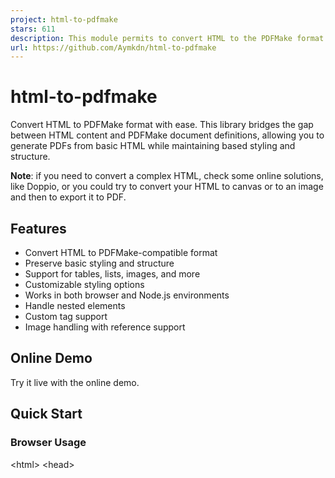```yaml
---
project: html-to-pdfmake
stars: 611
description: This module permits to convert HTML to the PDFMake format
url: https://github.com/Aymkdn/html-to-pdfmake
---
```


html-to-pdfmake
===============

Convert HTML to PDFMake format with ease. This library bridges the gap between HTML content and PDFMake document definitions, allowing you to generate PDFs from basic HTML while maintaining based styling and structure.

**Note**: if you need to convert a complex HTML, check some online solutions, like Doppio, or you could try to convert your HTML to canvas or to an image and then to export it to PDF.

Features
--------

-   Convert HTML to PDFMake-compatible format
-   Preserve basic styling and structure
-   Support for tables, lists, images, and more
-   Customizable styling options
-   Works in both browser and Node.js environments
-   Handle nested elements
-   Custom tag support
-   Image handling with reference support

Online Demo
-----------

Try it live with the online demo.

Quick Start
-----------

### Browser Usage

<!DOCTYPE html\>
<html\>
<head\>
  <!-- Include required libraries -->
  <script src\="https://cdn.jsdelivr.net/npm/pdfmake@latest/build/pdfmake.min.js"\></script\>
  <script src\="https://cdn.jsdelivr.net/npm/pdfmake@latest/build/vfs\_fonts.min.js"\></script\>
  <script src\="https://cdn.jsdelivr.net/npm/html-to-pdfmake/browser.js"\></script\>
</head\>
<body\>
  <script\>
    // Convert HTML to PDFMake format
    const html \= \`
      <div>
        <h1>Sample Document</h1>
        <p>This is a <strong>simple</strong> example with <em>formatted</em> text.</p>
      </div>
    \`;
    
    const converted \= htmlToPdfmake(html);
    const docDefinition \= { content: converted };
    
    // Generate PDF
    pdfMake.createPdf(docDefinition).download('document.pdf');
  </script\>
</body\>
</html\>

### Node.js Usage

npm install html-to-pdfmake jsdom

const pdfMake \= require('pdfmake/build/pdfmake');
const pdfFonts \= require('pdfmake/build/vfs\_fonts');
const htmlToPdfmake \= require('html-to-pdfmake');
const jsdom \= require('jsdom');
const { JSDOM } \= jsdom;

// the below line may vary depending on your version of PDFMake
// please, check https://github.com/bpampuch/pdfmake to know how to initialize this library
pdfMake.vfs \= pdfFonts;

// initiate the "window" object in Node
const { window } \= new JSDOM('');

// Convert HTML to PDFMake format
const html \= \`
  <div>
    <h1>Sample Document</h1>
    <p>This is a <strong>simple</strong> example with <em>formatted</em> text.</p>
  </div>
\`;

const converted \= htmlToPdfmake(html, { window });
const docDefinition \= { content: converted };

// Generate PDF
pdfMake.createPdf(docDefinition).getBuffer((buffer) \=> {
  require('fs').writeFileSync('output.pdf', buffer);
});

Supported HTML Elements
-----------------------

### Block Elements

-   `<div>`, `<p>`, `<h1>` to `<h6>`
-   `<table>`, `<thead>`, `<tbody>`, `<tfoot>`, `<tr>`, `<th>`, `<td>`
-   `<ul>`, `<ol>`, `<li>`
-   `<pre>`

### Inline Elements

-   `<span>`, `<strong>`, `<b>`, `<em>`, `<i>`, `<s>`
-   `<a>` (with support for external and internal links)
-   `<sub>`, `<sup>`
-   `<img>`, `<svg>`
-   `<br>`, `<hr>`

### CSS Properties Support

The library handles these CSS properties:

Property

Support Details

`background-color`

Good support

`border`

Including individual borders

`color`

Good support, including opacity

`font-family`

Basic support

`font-style`

Support for `italic`

`font-weight`

Support for `bold`

`height`

For tables and images

`width`

For tables and images

`margin`

Including individual margins

`text-align`

Good support

`text-decoration`

Support for `underline`, `line-through`

`text-indent`

Basic support

`white-space`

Support for `nowrap`, `pre`, `break-spaces`

`line-height`

Basic support

`list-style-type`

Good support

Configuration Options
---------------------

The `htmlToPdfmake` function accepts an options object as its second parameter:

const options \= {
  defaultStyles: {
    // Override default element styles that are defined below
    b: {bold:true},
    strong: {bold:true},
    u: {decoration:'underline'},
    del: {decoration:'lineThrough'},
    s: {decoration: 'lineThrough'},
    em: {italics:true},
    i: {italics:true},
    h1: {fontSize:24, bold:true, marginBottom:5},
    h2: {fontSize:22, bold:true, marginBottom:5},
    h3: {fontSize:20, bold:true, marginBottom:5},
    h4: {fontSize:18, bold:true, marginBottom:5},
    h5: {fontSize:16, bold:true, marginBottom:5},
    h6: {fontSize:14, bold:true, marginBottom:5},
    a: {color:'blue', decoration:'underline'},
    strike: {decoration: 'lineThrough'},
    p: {margin:\[0, 5, 0, 10\]},
    ul: {marginBottom:5,marginLeft:5},
    table: {marginBottom:5},
    th: {bold:true, fillColor:'#EEEEEE'}
  },
  tableAutoSize: false,  // Enable automatic table sizing
  imagesByReference: false,  // Handle images by reference
  removeExtraBlanks: false,  // Remove extra whitespace
  removeTagClasses: false,  // Keep HTML tag classes
  window: window,  // Required for Node.js usage
  ignoreStyles: \[\],  // Style properties to ignore
  fontSizes: \[10, 14, 16, 18, 20, 24, 28\], // Font sizes for legacy <font> tag
  customTag: function(params) { /\* Custom tag handler \*/ }
};

const converted \= htmlToPdfmake(html, options);

### Options Explained

#### defaultStyles

Object to override the default element styling. Useful for consistent document appearance:

const options \= {
  defaultStyles: {
    h1: { fontSize: 24, bold: true, marginBottom: 10 },
    p: { margin: \[0, 5, 0, 10\] },
    a: { color: 'purple', decoration: null }
  }
};

#### tableAutoSize

Boolean that enables automatic table sizing based on content and CSS properties

Example:

const result = htmlToPdfmake(\`<table\>
  <tr style\="height:100px"\>
    <td style\="width:250px"\>height:100px / width:250px</td\>
    <td\>height:100px / width:'auto'</td\>
  </tr\>
  <tr\>
    <td style\="width:100px"\>Here it will use 250px for the width because we have to use the largest col's width</td\>
    <td style\="height:200px"\>height:200px / width:'auto'</td\>
  </tr\>
</table\>\`, { tableAutoSize:true });

#### imagesByReference

_For Web browser only, not for Node_

Boolean that enables the images handling by reference instead of embedding. It will automatically load your images in your PDF using the `{images}` option of PDFMake.

Using this option will change the output that will return an object with `{content, images}`.

const html \= \`<img src="https://picsum.photos/seed/picsum/200">\`;
const result \= htmlToPdfmake(html, { imagesByReference:true });
// 'result' contains:
//  {
//    "content":\[
//      \[
//        {
//          "nodeName":"IMG",
//          "image":"img\_ref\_0",
//          "style":\["html-img"\]
//        }
//      \]
//    \],
//    "images":{
//      "img\_ref\_0":"https://picsum.photos/seed/picsum/200"
//    }
//  }

pdfMake.createPdf(result).download();

#### customTag

Function to handle custom HTML tags or modify existing tag behavior:

const options \= {
  customTag: function({ element, ret, parents }) {
    if (element.nodeName \=== 'CUSTOM-TAG') {
      // Handle custom tag
      ret.text \= 'Custom content';
      ret.style \= \['custom-style'\];
    }
    return ret;
  }
};

Example with a QR code generator:

const html \= htmlToPdfMake(\`<code typecode="QR" style="foreground:black;background:yellow;fit:300px">texto in code</code>\`, {
  customTag:function(params) {
    let ret \= params.ret;
    let element \= params.element;
    let parents \= params.parents;
    switch(ret.nodeName) {
      case "CODE": {
        ret \= this.applyStyle({ret:ret, parents:parents.concat(\[element\])});
        ret.qr \= ret.text\[0\].text;
        switch(element.getAttribute("typecode")){
          case 'QR':
            delete ret.text;
            ret.nodeName\='QR';
            if(!ret.style || !Array.isArray(ret.style)){
              ret.style \= \[\];
            }
            ret.style.push('html-qr');
            break;
        }
        break;
      }
    }
    return ret;
  }
});

#### removeExtraBlanks

Boolean that will remove extra unwanted blank spaces from the PDF.

In some cases these blank spaces could appear. Using this option could be quite resource consuming.

#### showHidden

Boolean to display the hidden elements (`display:none`) in the PDF.

#### removeTagClasses

Boolean that permits to remove the `html-TAG` classes added for each node.

#### ignoreStyles

Array of string to define a list of style properties that should not be parsed.

For example, to ignore `font-family`:

htmlToPdfmake("\[the html code here\]", { ignoreStyles:\['font-family'\] })

#### fontSizes

Array of 7 integers to overwrite the default sizes for the old HTML4 tag `<font>`.

#### replaceText

Function with two parameters (`text` and `nodes`) to modify the text of all the nodes in your HTML document.

Example:

const result \= htmlToPdfmake(\`<p style='text-align: justify;'>Lorem Ipsum is simply d-ummy text of th-e printing and typese-tting industry. Lorem Ipsum has b-een the industry's standard dummy text ever since the 1500s</p>\`, {
  replaceText:function(text, nodes) {
    // 'nodes' contains all the parent nodes for the text
    return text.replace(/\-/g, "\\\\u2011"); // it will replace any occurrence of '-' with '\\\\u2011' in "Lorem Ipsum is simply d-ummy text \[…\] dummy text ever since the 1500s"
  }
});

Advanced Features
-----------------

### Custom Styling with data-pdfmake

Apply PDFMake-specific properties using the `data-pdfmake` attribute:

<!-- Custom table properties -->
<table data-pdfmake\='{"widths": \[100, "\*", "auto"\], "heights": 40}'\>
  <tr\>
    <td\>Fixed Width</td\>
    <td\>Fill Space</td\>
    <td\>Auto Width</td\>
  </tr\>
</table\>

<!-- Custom HR styling -->
<hr data-pdfmake\='{"color": "red", "thickness": 2}'\>

### Page Breaks

Control page breaks using CSS classes and PDFMake's `pageBreakBefore`:

const html \= \`
  <div>
    <h1>First Page</h1>
    <h1 class="page-break">Second Page</h1>
  </div>
\`;

const docDefinition \= {
  content: htmlToPdfmake(html),
  pageBreakBefore: function(node) {
    return node.style && node.style.includes('page-break');
  }
};

### Image Handling

Support for various image formats and references:

<!-- Best option: Base64 encoded image -->
<!-- Required for Node environment -->
<img src\="data:image/jpeg;base64,/9j/4AAQ..."\>

<!-- Image by URL (with imagesByReference option) -->
<!-- Only works with Web Browser -->
<img src\="https://example.com/image.jpg"\>

<!-- Image with custom headers -->
<img data-src\='{"url": "https://example.com/image.jpg", "headers": {"Authorization": "Bearer token"}}'\>

For Base64 encoded image, please refer to the PDFMake documentation and here. And you can check this Stackoverflow question to know the different ways to get a base64 encoded content from an image.

Common Use Cases
----------------

### Tables with Complex Layouts

<table\>
  <thead\>
    <tr\>
      <th colspan\="2"\>Header</th\>
    </tr\>
  </thead\>
  <tbody\>
    <tr\>
      <td rowspan\="2"\>Cell 1</td\>
      <td\>Cell 2</td\>
    </tr\>
    <tr\>
      <td\>Cell 3</td\>
    </tr\>
  </tbody\>
</table\>

### Styled Lists

<ul style\="margin-left: 20px"\>
  <li\>First item</li\>
  <li style\="color: red"\>Second item</li\>
  <li\>
    Nested list:
    <ol style\="list-style-type: lower-alpha"\>
      <li\>Sub-item a</li\>
      <li\>Sub-item b</li\>
    </ol\>
  </li\>
</ul\>

### Links and Anchors

<!-- External link -->
<a href\="https://example.com"\>Visit Website</a\>

<!-- Internal link -->
<a href\="#section1"\>Jump to Section</a\>
<h2 id\="section1"\>Section 1</h2\>

### Columns

PDFMake has a concept of `columns`. We use `<div data-pdfmake-type="columns"></div>` to identify it.

Example to center a table in the page:

<div data-pdfmake-type\="columns"\>
  <div data-pdfmake\='{"width":"\*"}'\></div\>
  <div style\="width:auto"\>
    <table\><tr\><th\>Table</th\><tr\><tr\><td\>Centered</td\></tr\></table\>
  </div\>
  <div data-pdfmake\='{"width":"\*"}'\></div\>
</div\>

Examples
--------

You can find more examples in example.js which will create example.pdf:

npm install
node example.js

Donate
------

You can support my work by making a donation, or by visiting my Github Sponsors page. Thank you!
